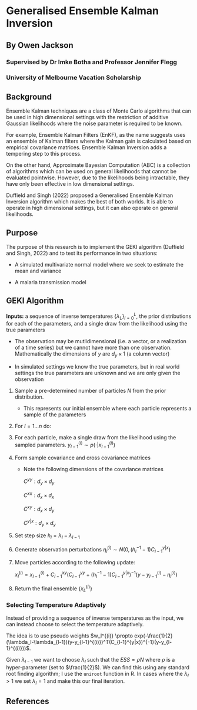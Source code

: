 # Generalised Ensemble Kalman Inversion

## By Owen Jackson

### Supervised by Dr Imke Botha and Professor Jennifer Flegg

### University of Melbourne Vacation Scholarship

## Background

Ensemble Kalman techniques are a class of Monte Carlo algorithms that can be used in high dimensional settings with the restriction of additive Gaussian likelihoods where the noise parameter is required to be known.

For example, Ensemble Kalman Filters (EnKF), as the name suggests uses an ensemble of Kalman filters where the Kalman gain is calculated based on empirical covariance matrices. Ensemble Kalman Inversion adds a tempering step to this process.

On the other hand, Approximate Bayesian Computation (ABC) is a collection of algorithms which can be used on general likelihoods that cannot be evaluated pointwise. However, due to the likelihoods being intractable, they have only been effective in low dimensional settings.

Duffield and Singh (2022) proposed a Generalised Ensemble Kalman Inversion algorithm which makes the best of both worlds. It is able to operate in high dimensional settings, but it can also operate on general likelihoods.

## Purpose

The purpose of this research is to implement the GEKI algorithm (Duffield and Singh, 2022) and to test its performance in two situations:

-   A simulated multivariate normal model where we seek to estimate the mean and variance

-   A malaria transmission model

## GEKI Algorithm

**Inputs:** a sequence of inverse temperatures $\{\lambda_L\}^L_{l=0}$, the prior distributions for each of the parameters, and a single draw from the likelihood using the true parameters

-   The observation may be mutlidimensional (i.e. a vector, or a realization of a time series) but we cannot have more than one observation. Mathematically the dimensions of $y$ are $d_y \times 1$ (a column vector)

-   In simulated settings we know the true parameters, but in real world settings the true parameters are unknown and we are only given the observation

1.  Sample a pre-determined number of particles $N$ from the prior distribution.

    -   This represents our initial ensemble where each particle represents a sample of the parameters

2.  For $l = 1 \ldots n$ do:

3.  For each particle, make a single draw from the likelihood using the sampled parameters. $y_{l-1}^{(i)} \sim p(\cdot|x_{l-1}^{(i)})$

4.  Form sample covariance and cross covariance matrices

    -   Note the following dimensions of the covariance matrices

        $C^{yy}: d_y \times d_y$

        $C^{xx}: d_x \times d_x$

        $C^{xy}: d_x \times d_y$

        $C^{y|x}: d_y \times d_y$

5.  Set step size $h_l = \lambda_l - \lambda_{l-1}$

6.  Generate observation perturbations $\eta_l^{(i)} \sim N(0, (h_l^{-1}-1)C_{l-1}^{y|x})$

7.  Move particles according to the following update:

    $x_l^{(i)} = x_{l-1}^{(i)} + C_{l-1}^{xy}(C_{l-1}^{yy} + (h_l^{-1}-1)C_{l-1}^{y|x})^{-1}(y-y_{l-1}^{(i)}-\eta_l^{(i)})$

8.  Return the final ensemble $\{x_L^{(i)}\}$

### Selecting Temperature Adaptively

Instead of providing a sequence of inverse temperatures as the input, we can instead choose to select the temperature adaptively.

The idea is to use pseudo weights $w_l^{(i)} \propto exp(-\frac{1}{2}(\lambda_l-\lambda_{l-1})(y-y_{l-1}^{(i)})^T(C_{l-1}^{y|x})^{-1}(y-y_{l-1}^{(i)}))$.

Given $\lambda_{l-1}$ we want to choose $\lambda_l$ such that the $ESS = \rho N$ where $\rho$ is a hyper-parameter (set to $\frac{1}{2}$). We can find this using any standard root finding algorithm; I use the `uniroot` function in R. In cases where the $\lambda_l > 1$ we set $\lambda_l = 1$ and make this our final iteration.

## References
